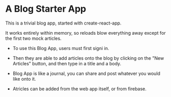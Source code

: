 # A Blog Starter App

This is a trivial blog app, started with create-react-app.

It works entirely within memory, so reloads blow everything away except for the first two mock articles.

- To use this Blog App, users must first signi in. 


- Then they are able to add articles onto the blog by clicking on the "New Articles" button, and then type in a title and a body. 


- Blog App is like a journal, you can share and post whatever you would like onto it. 


- Atricles can be added from the web app itself, or from firebase. 
